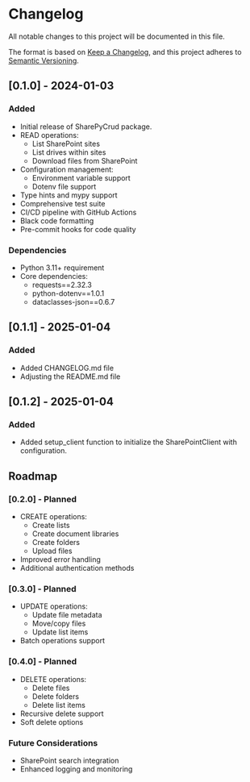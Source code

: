 # Changelog

All notable changes to this project will be documented in this file.

The format is based on [Keep a Changelog](https://keepachangelog.com/en/1.0.0/),
and this project adheres to [Semantic Versioning](https://semver.org/spec/v2.0.0.html).

## [0.1.0] - 2024-01-03

### Added
- Initial release of SharePyCrud package.
- READ operations:
  - List SharePoint sites
  - List drives within sites
  - Download files from SharePoint
- Configuration management:
  - Environment variable support
  - Dotenv file support
- Type hints and mypy support
- Comprehensive test suite
- CI/CD pipeline with GitHub Actions
- Black code formatting
- Pre-commit hooks for code quality

### Dependencies
- Python 3.11+ requirement
- Core dependencies:
  - requests==2.32.3
  - python-dotenv==1.0.1
  - dataclasses-json==0.6.7

## [0.1.1] - 2025-01-04

### Added
- Added CHANGELOG.md file
- Adjusting the README.md file

## [0.1.2] - 2025-01-04
### Added
- Added setup_client function to initialize the SharePointClient with configuration.



## Roadmap

### [0.2.0] - Planned
- CREATE operations:
  - Create lists
  - Create document libraries
  - Create folders
  - Upload files
- Improved error handling
- Additional authentication methods

### [0.3.0] - Planned
- UPDATE operations:
  - Update file metadata
  - Move/copy files
  - Update list items
- Batch operations support

### [0.4.0] - Planned
- DELETE operations:
  - Delete files
  - Delete folders
  - Delete list items
- Recursive delete support
- Soft delete options

### Future Considerations
- SharePoint search integration
- Enhanced logging and monitoring
